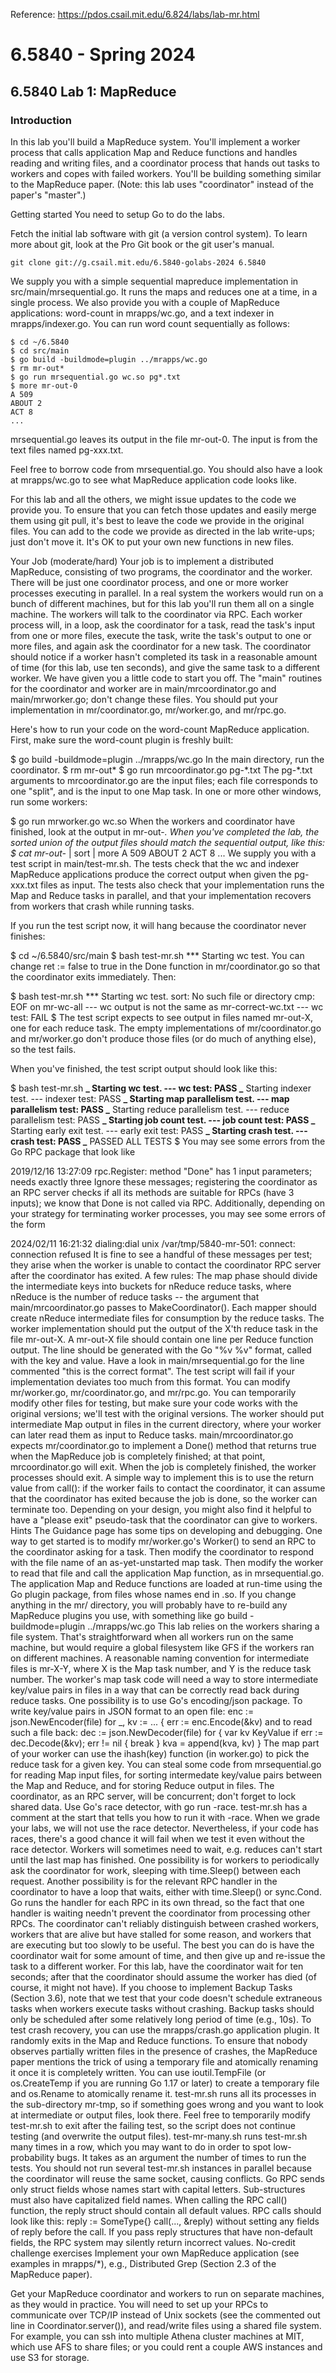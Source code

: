 Reference: https://pdos.csail.mit.edu/6.824/labs/lab-mr.html

# 6.5840 - Spring 2024

## 6.5840 Lab 1: MapReduce

### Introduction

In this lab you'll build a MapReduce system. You'll implement a worker process that calls application Map and Reduce functions and handles reading and writing files, and a coordinator process that hands out tasks to workers and copes with failed workers. You'll be building something similar to the MapReduce paper. (Note: this lab uses "coordinator" instead of the paper's "master".)

Getting started
You need to setup Go to do the labs.

Fetch the initial lab software with git (a version control system). To learn more about git, look at the Pro Git book or the git user's manual.

```
git clone git://g.csail.mit.edu/6.5840-golabs-2024 6.5840
```

We supply you with a simple sequential mapreduce implementation in src/main/mrsequential.go. It runs the maps and reduces one at a time, in a single process. We also provide you with a couple of MapReduce applications: word-count in mrapps/wc.go, and a text indexer in mrapps/indexer.go. You can run word count sequentially as follows:

```
$ cd ~/6.5840
$ cd src/main
$ go build -buildmode=plugin ../mrapps/wc.go
$ rm mr-out*
$ go run mrsequential.go wc.so pg*.txt
$ more mr-out-0
A 509
ABOUT 2
ACT 8
...
```

mrsequential.go leaves its output in the file mr-out-0. The input is from the text files named pg-xxx.txt.

Feel free to borrow code from mrsequential.go. You should also have a look at mrapps/wc.go to see what MapReduce application code looks like.

For this lab and all the others, we might issue updates to the code we provide you. To ensure that you can fetch those updates and easily merge them using git pull, it's best to leave the code we provide in the original files. You can add to the code we provide as directed in the lab write-ups; just don't move it. It's OK to put your own new functions in new files.

Your Job (moderate/hard)
Your job is to implement a distributed MapReduce, consisting of two programs, the coordinator and the worker. There will be just one coordinator process, and one or more worker processes executing in parallel. In a real system the workers would run on a bunch of different machines, but for this lab you'll run them all on a single machine. The workers will talk to the coordinator via RPC. Each worker process will, in a loop, ask the coordinator for a task, read the task's input from one or more files, execute the task, write the task's output to one or more files, and again ask the coordinator for a new task. The coordinator should notice if a worker hasn't completed its task in a reasonable amount of time (for this lab, use ten seconds), and give the same task to a different worker.
We have given you a little code to start you off. The "main" routines for the coordinator and worker are in main/mrcoordinator.go and main/mrworker.go; don't change these files. You should put your implementation in mr/coordinator.go, mr/worker.go, and mr/rpc.go.

Here's how to run your code on the word-count MapReduce application. First, make sure the word-count plugin is freshly built:

$ go build -buildmode=plugin ../mrapps/wc.go
In the main directory, run the coordinator.
$ rm mr-out*
$ go run mrcoordinator.go pg-*.txt
The pg-\*.txt arguments to mrcoordinator.go are the input files; each file corresponds to one "split", and is the input to one Map task.
In one or more other windows, run some workers:

$ go run mrworker.go wc.so
When the workers and coordinator have finished, look at the output in mr-out-_. When you've completed the lab, the sorted union of the output files should match the sequential output, like this:
$ cat mr-out-_ | sort | more
A 509
ABOUT 2
ACT 8
...
We supply you with a test script in main/test-mr.sh. The tests check that the wc and indexer MapReduce applications produce the correct output when given the pg-xxx.txt files as input. The tests also check that your implementation runs the Map and Reduce tasks in parallel, and that your implementation recovers from workers that crash while running tasks.

If you run the test script now, it will hang because the coordinator never finishes:

$ cd ~/6.5840/src/main
$ bash test-mr.sh
\*\*\* Starting wc test.
You can change ret := false to true in the Done function in mr/coordinator.go so that the coordinator exits immediately. Then:

$ bash test-mr.sh
\*\*\* Starting wc test.
sort: No such file or directory
cmp: EOF on mr-wc-all
--- wc output is not the same as mr-correct-wc.txt
--- wc test: FAIL
$
The test script expects to see output in files named mr-out-X, one for each reduce task. The empty implementations of mr/coordinator.go and mr/worker.go don't produce those files (or do much of anything else), so the test fails.

When you've finished, the test script output should look like this:

$ bash test-mr.sh
**_ Starting wc test.
--- wc test: PASS
_** Starting indexer test.
--- indexer test: PASS
**_ Starting map parallelism test.
--- map parallelism test: PASS
_** Starting reduce parallelism test.
--- reduce parallelism test: PASS
**_ Starting job count test.
--- job count test: PASS
_** Starting early exit test.
--- early exit test: PASS
**_ Starting crash test.
--- crash test: PASS
_** PASSED ALL TESTS
$
You may see some errors from the Go RPC package that look like

2019/12/16 13:27:09 rpc.Register: method "Done" has 1 input parameters; needs exactly three
Ignore these messages; registering the coordinator as an RPC server checks if all its methods are suitable for RPCs (have 3 inputs); we know that Done is not called via RPC.
Additionally, depending on your strategy for terminating worker processes, you may see some errors of the form

2024/02/11 16:21:32 dialing:dial unix /var/tmp/5840-mr-501: connect: connection refused
It is fine to see a handful of these messages per test; they arise when the worker is unable to contact the coordinator RPC server after the coordinator has exited.
A few rules:
The map phase should divide the intermediate keys into buckets for nReduce reduce tasks, where nReduce is the number of reduce tasks -- the argument that main/mrcoordinator.go passes to MakeCoordinator(). Each mapper should create nReduce intermediate files for consumption by the reduce tasks.
The worker implementation should put the output of the X'th reduce task in the file mr-out-X.
A mr-out-X file should contain one line per Reduce function output. The line should be generated with the Go "%v %v" format, called with the key and value. Have a look in main/mrsequential.go for the line commented "this is the correct format". The test script will fail if your implementation deviates too much from this format.
You can modify mr/worker.go, mr/coordinator.go, and mr/rpc.go. You can temporarily modify other files for testing, but make sure your code works with the original versions; we'll test with the original versions.
The worker should put intermediate Map output in files in the current directory, where your worker can later read them as input to Reduce tasks.
main/mrcoordinator.go expects mr/coordinator.go to implement a Done() method that returns true when the MapReduce job is completely finished; at that point, mrcoordinator.go will exit.
When the job is completely finished, the worker processes should exit. A simple way to implement this is to use the return value from call(): if the worker fails to contact the coordinator, it can assume that the coordinator has exited because the job is done, so the worker can terminate too. Depending on your design, you might also find it helpful to have a "please exit" pseudo-task that the coordinator can give to workers.
Hints
The Guidance page has some tips on developing and debugging.
One way to get started is to modify mr/worker.go's Worker() to send an RPC to the coordinator asking for a task. Then modify the coordinator to respond with the file name of an as-yet-unstarted map task. Then modify the worker to read that file and call the application Map function, as in mrsequential.go.
The application Map and Reduce functions are loaded at run-time using the Go plugin package, from files whose names end in .so.
If you change anything in the mr/ directory, you will probably have to re-build any MapReduce plugins you use, with something like go build -buildmode=plugin ../mrapps/wc.go
This lab relies on the workers sharing a file system. That's straightforward when all workers run on the same machine, but would require a global filesystem like GFS if the workers ran on different machines.
A reasonable naming convention for intermediate files is mr-X-Y, where X is the Map task number, and Y is the reduce task number.
The worker's map task code will need a way to store intermediate key/value pairs in files in a way that can be correctly read back during reduce tasks. One possibility is to use Go's encoding/json package. To write key/value pairs in JSON format to an open file:
enc := json.NewEncoder(file)
for \_, kv := ... {
err := enc.Encode(&kv)
and to read such a file back:
dec := json.NewDecoder(file)
for {
var kv KeyValue
if err := dec.Decode(&kv); err != nil {
break
}
kva = append(kva, kv)
}
The map part of your worker can use the ihash(key) function (in worker.go) to pick the reduce task for a given key.
You can steal some code from mrsequential.go for reading Map input files, for sorting intermedate key/value pairs between the Map and Reduce, and for storing Reduce output in files.
The coordinator, as an RPC server, will be concurrent; don't forget to lock shared data.
Use Go's race detector, with go run -race. test-mr.sh has a comment at the start that tells you how to run it with -race. When we grade your labs, we will not use the race detector. Nevertheless, if your code has races, there's a good chance it will fail when we test it even without the race detector.
Workers will sometimes need to wait, e.g. reduces can't start until the last map has finished. One possibility is for workers to periodically ask the coordinator for work, sleeping with time.Sleep() between each request. Another possibility is for the relevant RPC handler in the coordinator to have a loop that waits, either with time.Sleep() or sync.Cond. Go runs the handler for each RPC in its own thread, so the fact that one handler is waiting needn't prevent the coordinator from processing other RPCs.
The coordinator can't reliably distinguish between crashed workers, workers that are alive but have stalled for some reason, and workers that are executing but too slowly to be useful. The best you can do is have the coordinator wait for some amount of time, and then give up and re-issue the task to a different worker. For this lab, have the coordinator wait for ten seconds; after that the coordinator should assume the worker has died (of course, it might not have).
If you choose to implement Backup Tasks (Section 3.6), note that we test that your code doesn't schedule extraneous tasks when workers execute tasks without crashing. Backup tasks should only be scheduled after some relatively long period of time (e.g., 10s).
To test crash recovery, you can use the mrapps/crash.go application plugin. It randomly exits in the Map and Reduce functions.
To ensure that nobody observes partially written files in the presence of crashes, the MapReduce paper mentions the trick of using a temporary file and atomically renaming it once it is completely written. You can use ioutil.TempFile (or os.CreateTemp if you are running Go 1.17 or later) to create a temporary file and os.Rename to atomically rename it.
test-mr.sh runs all its processes in the sub-directory mr-tmp, so if something goes wrong and you want to look at intermediate or output files, look there. Feel free to temporarily modify test-mr.sh to exit after the failing test, so the script does not continue testing (and overwrite the output files).
test-mr-many.sh runs test-mr.sh many times in a row, which you may want to do in order to spot low-probability bugs. It takes as an argument the number of times to run the tests. You should not run several test-mr.sh instances in parallel because the coordinator will reuse the same socket, causing conflicts.
Go RPC sends only struct fields whose names start with capital letters. Sub-structures must also have capitalized field names.
When calling the RPC call() function, the reply struct should contain all default values. RPC calls should look like this:
reply := SomeType{}
call(..., &reply)
without setting any fields of reply before the call. If you pass reply structures that have non-default fields, the RPC system may silently return incorrect values.
No-credit challenge exercises
Implement your own MapReduce application (see examples in mrapps/\*), e.g., Distributed Grep (Section 2.3 of the MapReduce paper).

Get your MapReduce coordinator and workers to run on separate machines, as they would in practice. You will need to set up your RPCs to communicate over TCP/IP instead of Unix sockets (see the commented out line in Coordinator.server()), and read/write files using a shared file system. For example, you can ssh into multiple Athena cluster machines at MIT, which use AFS to share files; or you could rent a couple AWS instances and use S3 for storage.

